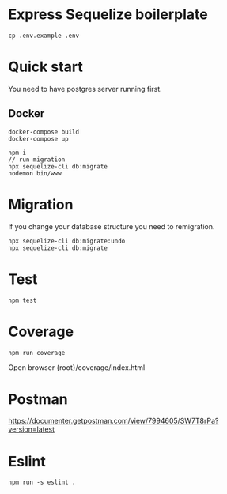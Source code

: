 # Express Sequelize boilerplate
```
cp .env.example .env
```
# Quick start

You need to have postgres server running first.

## Docker

```
docker-compose build
docker-compose up
```

```
npm i
// run migration
npx sequelize-cli db:migrate
nodemon bin/www
```
# Migration
If you change your database structure you need to remigration.
```
npx sequelize-cli db:migrate:undo
npx sequelize-cli db:migrate
```

# Test
```
npm test
```
# Coverage

```
npm run coverage
```
Open browser
{root}/coverage/index.html

# Postman

https://documenter.getpostman.com/view/7994605/SW7T8rPa?version=latest

# Eslint

```
npm run -s eslint .
```
